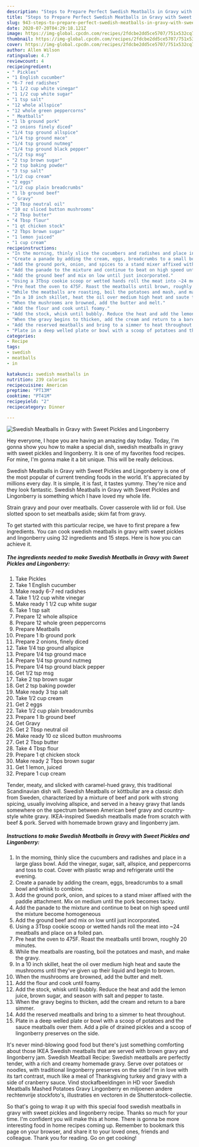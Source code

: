 ```yaml
---
description: "Steps to Prepare Perfect Swedish Meatballs in Gravy with Sweet Pickles and Lingonberry"
title: "Steps to Prepare Perfect Swedish Meatballs in Gravy with Sweet Pickles and Lingonberry"
slug: 943-steps-to-prepare-perfect-swedish-meatballs-in-gravy-with-sweet-pickles-and-lingonberry
date: 2020-07-20T04:29:18.121Z
image: https://img-global.cpcdn.com/recipes/2fdcbe2dd5ce5707/751x532cq70/swedish-meatballs-in-gravy-with-sweet-pickles-and-lingonberry-recipe-main-photo.jpg
thumbnail: https://img-global.cpcdn.com/recipes/2fdcbe2dd5ce5707/751x532cq70/swedish-meatballs-in-gravy-with-sweet-pickles-and-lingonberry-recipe-main-photo.jpg
cover: https://img-global.cpcdn.com/recipes/2fdcbe2dd5ce5707/751x532cq70/swedish-meatballs-in-gravy-with-sweet-pickles-and-lingonberry-recipe-main-photo.jpg
author: Allen Wilson
ratingvalue: 4.7
reviewcount: 4
recipeingredient:
- " Pickles"
- "1 English cucumber"
- "6-7 red radishes"
- "1 1/2 cup white vinegar"
- "1 1/2 cup white sugar"
- "1 tsp salt"
- "12 whole allspice"
- "12 whole green peppercorns"
- " Meatballs"
- "1 lb ground pork"
- "2 onions finely diced"
- "1/4 tsp ground allspice"
- "1/4 tsp ground mace"
- "1/4 tsp ground nutmeg"
- "1/4 tsp ground black pepper"
- "1/2 tsp msg"
- "2 tsp brown sugar"
- "2 tsp baking powder"
- "3 tsp salt"
- "1/2 cup cream"
- "2 eggs"
- "1/2 cup plain breadcrumbs"
- "1 lb ground beef"
- " Gravy"
- "2 Tbsp neutral oil"
- "10 oz sliced button mushrooms"
- "2 Tbsp butter"
- "4 Tbsp flour"
- "1 qt chicken stock"
- "2 Tbps brown sugar"
- "1 lemon juiced"
- "1 cup cream"
recipeinstructions:
- "In the morning, thinly slice the cucumbers and radishes and place in a large glass bowl. Add the vinegar, sugar, salt, allspice, and peppercorns and toss to coat. Cover with plastic wrap and refrigerate until the evening."
- "Create a panade by adding the cream, eggs, breadcrumbs to a small bowl and whisk to combine."
- "Add the ground pork, onion, and spices to a stand mixer affixed with the paddle attachment. Mix on medium until the pork becomes tacky."
- "Add the panade to the mixture and continue to beat on high speed until the mixture become homogeneous"
- "Add the ground beef and mix on low until just incorporated."
- "Using a 3Tbsp cookie scoop or wetted hands roll the meat into ~24 meatballs and place on a foiled pan."
- "Pre heat the oven to 475F. Roast the meatballs until brown, roughly 20 minutes."
- "While the meatballs are roasting, boil the potatoes and mash, and make the gravy."
- "In a 10 inch skillet, heat the oil over medium high heat and saute the mushrooms until they&#39;ve given up their liquid and begin to brown."
- "When the mushrooms are browned, add the butter and melt."
- "Add the flour and cook until foamy."
- "Add the stock, whisk until bubbly. Reduce the heat and add the lemon juice, brown sugar, and season with salt and pepper to taste."
- "When the gravy begins to thicken, add the cream and return to a bare simmer."
- "Add the reserved meatballs and bring to a simmer to heat throughout."
- "Plate in a deep welled plate or bowl with a scoop of potatoes and the sauce meatballs over them. Add a pile of drained pickles and a scoop of lingonberry preserves on the side."
categories:
- Recipe
tags:
- swedish
- meatballs
- in

katakunci: swedish meatballs in 
nutrition: 239 calories
recipecuisine: American
preptime: "PT13M"
cooktime: "PT41M"
recipeyield: "2"
recipecategory: Dinner

---
```



![Swedish Meatballs in Gravy with Sweet Pickles and Lingonberry](https://img-global.cpcdn.com/recipes/2fdcbe2dd5ce5707/751x532cq70/swedish-meatballs-in-gravy-with-sweet-pickles-and-lingonberry-recipe-main-photo.jpg)

Hey everyone, I hope you are having an amazing day today. Today, I'm gonna show you how to make a special dish, swedish meatballs in gravy with sweet pickles and lingonberry. It is one of my favorites food recipes. For mine, I'm gonna make it a bit unique. This will be really delicious.

Swedish Meatballs in Gravy with Sweet Pickles and Lingonberry is one of the most popular of current trending foods in the world. It's appreciated by millions every day. It is simple, it is fast, it tastes yummy. They're nice and they look fantastic. Swedish Meatballs in Gravy with Sweet Pickles and Lingonberry is something which I have loved my whole life.

Strain gravy and pour over meatballs. Cover casserole with lid or foil. Use slotted spoon to set meatballs aside; skim fat from gravy.


To get started with this particular recipe, we have to first prepare a few ingredients. You can cook swedish meatballs in gravy with sweet pickles and lingonberry using 32 ingredients and 15 steps. Here is how you can achieve it.

<!--inarticleads1-->

##### The ingredients needed to make Swedish Meatballs in Gravy with Sweet Pickles and Lingonberry:

1. Take  Pickles
1. Take 1 English cucumber
1. Make ready 6-7 red radishes
1. Take 1 1/2 cup white vinegar
1. Make ready 1 1/2 cup white sugar
1. Take 1 tsp salt
1. Prepare 12 whole allspice
1. Prepare 12 whole green peppercorns
1. Prepare  Meatballs
1. Prepare 1 lb ground pork
1. Prepare 2 onions, finely diced
1. Take 1/4 tsp ground allspice
1. Prepare 1/4 tsp ground mace
1. Prepare 1/4 tsp ground nutmeg
1. Prepare 1/4 tsp ground black pepper
1. Get 1/2 tsp msg
1. Take 2 tsp brown sugar
1. Get 2 tsp baking powder
1. Make ready 3 tsp salt
1. Take 1/2 cup cream
1. Get 2 eggs
1. Take 1/2 cup plain breadcrumbs
1. Prepare 1 lb ground beef
1. Get  Gravy
1. Get 2 Tbsp neutral oil
1. Make ready 10 oz sliced button mushrooms
1. Get 2 Tbsp butter
1. Take 4 Tbsp flour
1. Prepare 1 qt chicken stock
1. Make ready 2 Tbps brown sugar
1. Get 1 lemon, juiced
1. Prepare 1 cup cream


Tender, meaty, and slicked with caramel-hued gravy, this traditional Scandinavian dish will. Swedish Meatballs or köttbullar are a classic dish from Sweden, characterized by a mixture of beef and pork with strong spicing, usually involving allspice, and served in a heavy gravy that lands somewhere on the spectrum between American beef gravy and country-style white gravy. IKEA-inspired Swedish meatballs made from scratch with beef &amp; pork. Served with homemade brown gravy and lingonberry jam. 

<!--inarticleads2-->

##### Instructions to make Swedish Meatballs in Gravy with Sweet Pickles and Lingonberry:

1. In the morning, thinly slice the cucumbers and radishes and place in a large glass bowl. Add the vinegar, sugar, salt, allspice, and peppercorns and toss to coat. Cover with plastic wrap and refrigerate until the evening.
1. Create a panade by adding the cream, eggs, breadcrumbs to a small bowl and whisk to combine.
1. Add the ground pork, onion, and spices to a stand mixer affixed with the paddle attachment. Mix on medium until the pork becomes tacky.
1. Add the panade to the mixture and continue to beat on high speed until the mixture become homogeneous
1. Add the ground beef and mix on low until just incorporated.
1. Using a 3Tbsp cookie scoop or wetted hands roll the meat into ~24 meatballs and place on a foiled pan.
1. Pre heat the oven to 475F. Roast the meatballs until brown, roughly 20 minutes.
1. While the meatballs are roasting, boil the potatoes and mash, and make the gravy.
1. In a 10 inch skillet, heat the oil over medium high heat and saute the mushrooms until they&#39;ve given up their liquid and begin to brown.
1. When the mushrooms are browned, add the butter and melt.
1. Add the flour and cook until foamy.
1. Add the stock, whisk until bubbly. Reduce the heat and add the lemon juice, brown sugar, and season with salt and pepper to taste.
1. When the gravy begins to thicken, add the cream and return to a bare simmer.
1. Add the reserved meatballs and bring to a simmer to heat throughout.
1. Plate in a deep welled plate or bowl with a scoop of potatoes and the sauce meatballs over them. Add a pile of drained pickles and a scoop of lingonberry preserves on the side.


It&#39;s never mind-blowing good food but there&#39;s just something comforting about those IKEA Swedish meatballs that are served with brown gravy and lingonberry jam. Swedish Meatball Recipe: Swedish meatballs are perfectly tender, with a rich and creamy homemade gravy. Serve over potatoes or noodles, with traditional lingonberry preserves on the side! I&#39;m in love with its tart contrast, much like a meal of Thanksgiving turkey and gravy with a side of cranberry sauce. Vind stockafbeeldingen in HD voor Swedish Meatballs Mashed Potatoes Gravy Lingonberry en miljoenen andere rechtenvrije stockfoto&#39;s, illustraties en vectoren in de Shutterstock-collectie. 

So that's going to wrap it up with this special food swedish meatballs in gravy with sweet pickles and lingonberry recipe. Thanks so much for your time. I'm confident you will make this at home. There is gonna be more interesting food in home recipes coming up. Remember to bookmark this page on your browser, and share it to your loved ones, friends and colleague. Thank you for reading. Go on get cooking!
